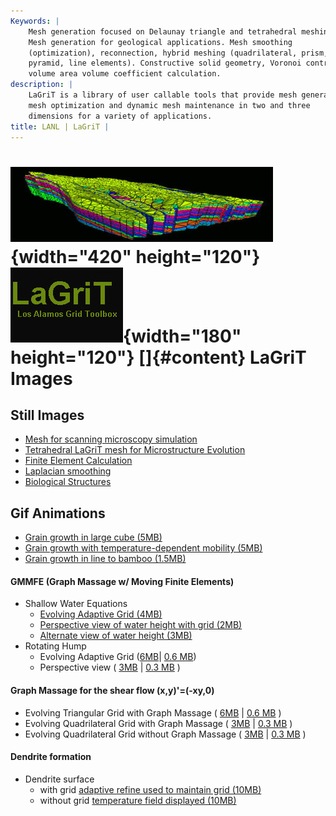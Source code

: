 ```yaml
---
Keywords: |
    Mesh generation focused on Delaunay triangle and tetrahedral meshing.
    Mesh generation for geological applications. Mesh smoothing
    (optimization), reconnection, hybrid meshing (quadrilateral, prism,
    pyramid, line elements). Constructive solid geometry, Voronoi control
    volume area volume coefficient calculation.
description: |
    LaGriT is a library of user callable tools that provide mesh generation,
    mesh optimization and dynamic mesh maintenance in two and three
    dimensions for a variety of applications.
title: LANL | LaGriT |
---
```


<div id="content-org">

![](images/lagrit1.jpg){width="420" height="120"}
![](images/lagrit2.jpg){width="180" height="120"}
[]{#content}
LaGriT Images
=============

Still Images
------------

-   [Mesh for scanning microscopy simulation](denise.shtml)
-   [Tetrahedral LaGriT mesh for Microstructure Evolution](tinkas.shtml)
-   [Finite Element Calculation](finite.shtml)
-   [Laplacian smoothing](tee.shtml)
-   [Biological Structures](pdfs/biology.pdf)

Gif Animations
--------------

-   [Grain growth in large cube (5MB)](movies/99.gif)
-   [Grain growth with temperature-dependent mobility
    (5MB)](new_html/tmap-a.gif)
-   [Grain growth in line to bamboo (1.5MB)](new_html/tmap.gif)

#### GMMFE (Graph Massage w/ Moving Finite Elements)

-   Shallow Water Equations
    -   [Evolving Adaptive Grid
        (4MB)](new_html/vertgridshort_swe_10-3.gif)
    -   [Perspective view of water height with grid
        (2MB)](new_html/sidegridshort_swe_10-3.gif)
    -   [Alternate view of water height
        (3MB)](new_html/backsideshort_swe_10-3.gif)
-   Rotating Hump
    -   Evolving Adaptive Grid
        ([6MB](new_html/vertgrid_rotation_10-4.gif)| [0.6
        MB](new_html/vertgridshort_rotation_10-4.gif))
    -   Perspective view ( [3MB](new_html/side_rotation_10-4.gif) | [0.3
        MB](new_html/sideshort_rotation_10-4.gif) )

#### Graph Massage for the shear flow (x,y)'=(-xy,0)

-   Evolving Triangular Grid with Graph Massage (
    [6MB](new_html/gmtri_shear.gif) | [0.6
    MB](new_html/gmtrishort_shear.gif) )
-   Evolving Quadrilateral Grid with Graph Massage (
    [3MB](new_html/gmquad_shear.gif) | [0.3
    MB](new_html/gmquadshort_shear.gif) )
-   Evolving Quadrilateral Grid without Graph Massage (
    [3MB](new_html/nogmquad_shear.gif) | [0.3
    MB](new_html/nogmquadshort_shear.gif) )

#### Dendrite formation

-   Dendrite surface
    -   with grid [adaptive refine used to maintain grid
        (10MB)](new_html/dendrite.gif)
    -   without grid [temperature field displayed
        (10MB)](new_html/dendriteng.gif)

</div>
